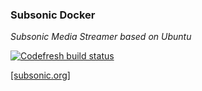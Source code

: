 ### Subsonic Docker  

*Subsonic Media Streamer based on Ubuntu*

[![Codefresh build status]( https://g.codefresh.io/api/badges/build?repoOwner=stlouisn&repoName=subsonic&branch=master&pipelineName=subsonic&accountName=stlouisn&type=cf-1)]( https://g.codefresh.io/repositories/stlouisn/subsonic/builds?filter=trigger:build;branch:master;service:59483bcd4afa9e0001417738~subsonic)

[[subsonic.org]](http://www.subsonic.org/)